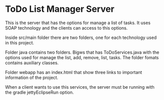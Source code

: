 # ToDo List Manager Server
This is the server that has the options for manage a list of tasks.
It uses SOAP technology and the clients can access to this options.

Inside src/main folder there are two folders, one for each technology 
used in this project.

Folder java contains two folders. Bigws that has ToDoServices.java with
the options used for manage the list, add, remove, list, tasks. The folder
fomats contains auxiliary classes.

Folder webapp has an index.html that show three links to important information
of the project.

When a client wants to use this services, the server must be running with the 
gradle jettyEclipseRun option.